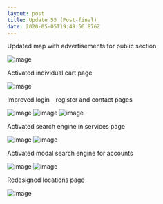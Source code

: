 ```yaml
---
layout: post
title: Update 55 (Post-final)
date: 2020-05-05T19:49:56.876Z
---
```

Updated map with advertisements for public section

![image](/askkarin-changelog/assets/uploads/55-2.jpg)

Activated individual cart page

![image](/askkarin-changelog/assets/uploads/55-3.jpg)

Improved login - register and contact pages

![image](/askkarin-changelog/assets/uploads/55-4.jpg)
![image](/askkarin-changelog/assets/uploads/55-5.jpg)
![image](/askkarin-changelog/assets/uploads/55-6.jpg)

Activated search engine in services page

![image](/askkarin-changelog/assets/uploads/55-7.jpg)
![image](/askkarin-changelog/assets/uploads/55-8.jpg)

Activated modal search engine for accounts

![image](/askkarin-changelog/assets/uploads/55-9.jpg)
![image](/askkarin-changelog/assets/uploads/55-10.jpg)


Redesigned locations page

![image](/askkarin-changelog/assets/uploads/55-11.jpg)